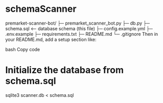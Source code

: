 # schemaScanner


premarket-scanner-bot/
├─ premarket_scanner_bot.py
├─ db.py
├─ schema.sql        <-- database schema (this file)
├─ config.example.yml
├─ .env.example
├─ requirements.txt
├─ README.md
└─ .gitignore
Then in your README.md, add a setup section like:

bash
Copy code
# Initialize the database from schema.sql
sqlite3 scanner.db < schema.sql
